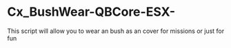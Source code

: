 # Cx_BushWear-QBCore-ESX-
This script will allow you to wear an bush as an cover for missions or just for fun

